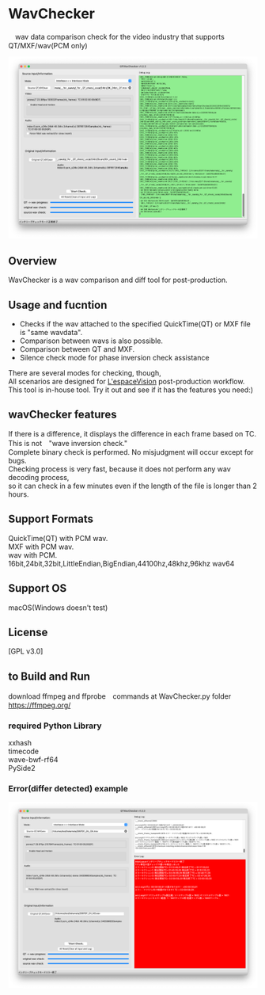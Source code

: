# WavChecker
　wav data comparison check for the video industry that supports QT/MXF/wav(PCM only)

![WavChecker_ok](https://github.com/KengoSawa2/WavChecker/blob/main/ss/wavchecker_ok.png "WavChecker_ok")

## Overview
WavChecker is a wav comparison and diff tool for post-production.

## Usage and fucntion

- Checks if the wav attached to the specified QuickTime(QT) or MXF file is "same wavdata".  
- Comparison between wavs is also possible.
- Comparison between QT and MXF.
- Silence check mode for phase inversion check assistance

There are several modes for checking, though,  
All scenarios are designed for [L'espaceVision](https://www.lespace.co.jp/) post-production workflow.  
This tool is in-house tool.
Try it out and see if it has the features you need:)

## wavChecker features
If there is a difference, it displays the difference in each frame based on TC.  
This is not　"wave inversion check."  
Complete binary check is performed. No misjudgment will occur except for bugs.  
Checking process is very fast, because it does not perform any wav decoding process,  
so it can check in a few minutes even if the length of the file is longer than 2 hours.  

## Support Formats
QuickTime(QT) with PCM wav.  
MXF with PCM wav.  
wav with PCM. 16bit,24bit,32bit,LittleEndian,BigEndian,44100hz,48khz,96khz
wav64  

## Support OS
macOS(Windows doesn't test)

## License
[GPL v3.0]

## to Build and Run
download ffmpeg and ffprobe　commands at WavChecker.py folder
https://ffmpeg.org/

### required Python Library
xxhash  
timecode  
wave-bwf-rf64  
PySide2  

### Error(differ detected) example
![WavChecker_error](https://github.com/KengoSawa2/WavChecker/blob/main/ss/wavchecker_error.png "WavChecker_error")
